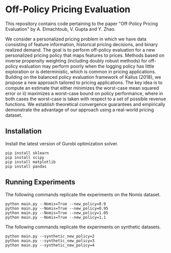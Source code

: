 # Off-Policy Pricing Evaluation

This repository contains code pertaining to the paper "Off-Policy Pricing Evaluation" by A. Elmachtoub, V. Gupta and Y. Zhao.  

We consider a personalized pricing problem in which we have data consisting of feature information, historical pricing decisions, and binary realized demand. The goal is to perform off-policy evaluation for a new personalized pricing policy that maps features to prices. Methods based on inverse propensity weighting (including doubly robust methods) for off-policy evaluation may perform poorly when the logging policy has little exploration or is deterministic, which is common in pricing applications. Building on the balanced policy evaluation framework of Kallus (2018), we propose a new approach tailored to pricing applications. The key idea is to compute an estimate that either  minimizes the worst-case mean squared error or ii) maximizes a worst-case bound on policy performance, where in both cases the worst-case is taken with respect to a set of possible revenue functions. We establish theoretical convergence guarantees and empirically demonstrate the advantage of our approach using a real-world pricing dataset.

## Installation
Install the latest version of Gurobi optimization solver. 
```
pip install sklearn
pip install scipy
pip install matplotlib 
pip install pandas
```

## Running Experiments

The following commands replicate the experiments on the Nomis dataset. 

```
python main.py --Nomis=True --new_policy=0.9
python main.py --Nomis=True --new_policy=0.95
python main.py --Nomis=True --new_policy=1.05
python main.py --Nomis=True --new_policy=1.1
```

The following commands replicate the experiments on synthetic datasets. 
```
python main.py --synthetic_new_policy=2
python main.py --synthetic_new_policy=3
python main.py --synthetic_new_policy=4
```
